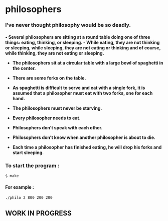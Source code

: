 # philosophers
<h3>I’ve never thought philosophy would be so deadly.</h3>

<h4>• Several philosophers are sitting at a round table doing one of three things: eating,
thinking, or sleeping.
  - While eating, they are not thinking or sleeping, while sleeping, they are not eating
or thinking and of course, while thinking, they are not eating or sleeping.
  
  - The philosophers sit at a circular table with a large bowl of spaghetti in the center.
  - There are some forks on the table.
  
  - As spaghetti is difficult to serve and eat with a single fork, it is assumed that a
philosopher must eat with two forks, one for each hand.
  
  - The philosophers must never be starving.
  
  - Every philosopher needs to eat.
  
  - Philosophers don’t speak with each other.
  
  - Philosophers don’t know when another philosopher is about to die.
  
  - Each time a philosopher has finished eating, he will drop his forks and start sleeping. </h4>

  <h3> To start the program :</h3

  `$ make`

  <h4> For example :</h4>

  `./philo 2 800 200 200`


<h2>WORK IN PROGRESS</h2>
